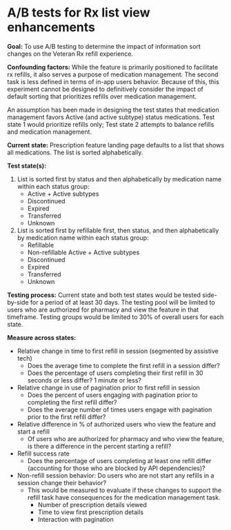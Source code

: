 
# A/B tests for Rx list view enhancements

**Goal:** To use A/B testing to determine the impact of information sort changes on the Veteran Rx refill experience.

**Confounding factors:** While the feature is primarily positioned to facilitate rx refills, it also serves a purpose of medication management. The second task is less defined in terms of in-app users behavior. Because of this, this experiment cannot be designed to definitively consider the impact of default sorting that prioritizes refills over medication management. 

An assumption has been made in designing the test states that medication management favors Active (and active subtype) status medications. Test state 1 would prioritize refills only; Test state 2 attempts to balance refills and medication management. 

**Current state:** Prescription feature landing page defaults to a list that shows all medications. The list is sorted alphabetically.

**Test state(s):**

1. List is sorted first by status and then alphabetically by medication name within each status group:
    * Active + Active subtypes
    * Discontinued
    * Expired
    * Transferred
    * Unknown
2. List is sorted first by refillable first, then status, and then alphabetically by medication name within each status group:
    * Refillable
    * Non-refillable Active + Active subtypes
    * Discontinued
    * Expired
    * Transferred
    * Unknown

**Testing process:** Current state and both test states would be tested side-by-side for a period of at least 30 days. The testing pool will be limited to users who are authorized for pharmacy and view the feature in that timeframe. Testing groups would be limited to 30% of overall users for each state.

**Measure across states:**

* Relative change in time to first refill in session (segmented by assistive tech)
    * Does the average time to complete the first refill in a session differ?
    * Does the percentage of users completing their first refill in 30 seconds or less differ? 1 minute or less?
* Relative change in use of pagination prior to first refill in session
    * Does the percent of users engaging with pagination prior to completing the first refill differ?
    * Does the average number of times users engage with pagination prior to the first refill differ?
* Relative difference in % of authorized users who view the feature and start a refill
    * Of users who are authorized for pharmacy and who view the feature, is there a difference in the percent starting a refill?
* Refill success rate
    * Does the percentage of users completing at least one refill differ (accounting for those who are blocked by API dependencies)?
* Non-refill session behavior: Do users who are not start any refills in a session change their behavior? 
    * This would be measured to evaluate if these changes to support the refill task have consequences for the medication management task.
        * Number of prescription details viewed
        * Time to view first prescription details
        * Interaction with pagination

